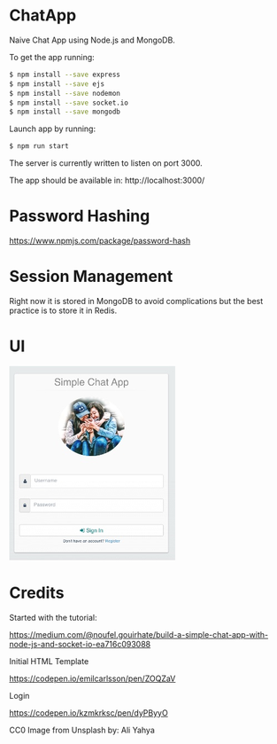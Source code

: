 # ChatApp
Naive Chat App using Node.js and MongoDB.

To get the app running:
```bash
$ npm install --save express
$ npm install --save ejs
$ npm install --save nodemon
$ npm install --save socket.io
$ npm install --save mongodb
```

Launch app by running:
```bash
$ npm run start
```

The server is currently written to listen on port 3000.

The app should be available in:
http://localhost:3000/

# Password Hashing
https://www.npmjs.com/package/password-hash

# Session Management
Right now it is stored in MongoDB to avoid complications but the best practice is to store it in Redis.

# UI
![Login page](https://github.com/shirleythomas/ChatApp/blob/master/screenshot/login.jpg)


# Credits
Started with the tutorial:

https://medium.com/@noufel.gouirhate/build-a-simple-chat-app-with-node-js-and-socket-io-ea716c093088

Initial HTML Template

https://codepen.io/emilcarlsson/pen/ZOQZaV

Login

https://codepen.io/kzmkrksc/pen/dyPByyO

CC0 Image from Unsplash by:
Ali Yahya
